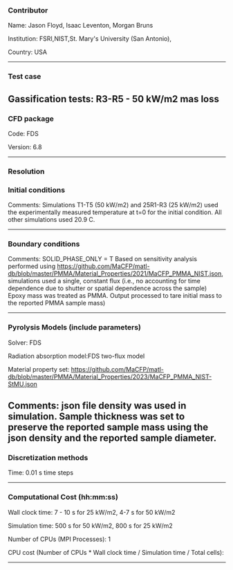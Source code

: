### Contributor
Name:  Jason Floyd, Isaac Leventon, Morgan Bruns

Institution:  FSRI,NIST,St. Mary's University (San Antonio),

Country: USA

------------------

### Test case
Gassification tests: R3-R5 - 50 kW/m2 mas loss
------------------

### CFD package
Code: FDS

Version: 6.8

------------------

### Resolution


### Initial conditions
Comments: Simulations T1-T5 (50 kW/m2) and 25R1-R3 (25 kW/m2) used the experimentally measured temperature at t=0 for the initial condition. All other simulations used 20.9 C.

------------------

### Boundary conditions
Comments:
SOLID_PHASE_ONLY = T
Based on sensitivity analysis performed using https://github.com/MaCFP/matl-db/blob/master/PMMA/Material_Properties/2021/MaCFP_PMMA_NIST.json, simulations used a single, constant flux (i.e., no accounting for time dependence due to shutter or spatial dependence across the sample)
Epoxy mass was treated as PMMA. Output processed to tare initial mass to the reported PMMA sample mass)

------------------

### Pyrolysis Models (include parameters)
Solver: FDS

Radiation absorption model:FDS two-flux model

Material property set:
https://github.com/MaCFP/matl-db/blob/master/PMMA/Material_Properties/2023/MaCFP_PMMA_NIST-StMU.json

Comments:
json file density was used in simulation. Sample thickness was set to preserve the reported sample mass using the json density and the reported sample diameter.
------------------

### Discretization methods
Time: 0.01 s time steps

------------------

### Computational Cost (hh:mm:ss)
Wall clock time:  7 - 10 s for 25 kW/m2, 4-7 s for 50 kW/m2

Simulation time: 500 s for 50 kW/m2, 800 s for 25 kW/m2

Number of CPUs (MPI Processes): 1

CPU cost (Number of CPUs * Wall clock time / Simulation time / Total cells):

------------------

